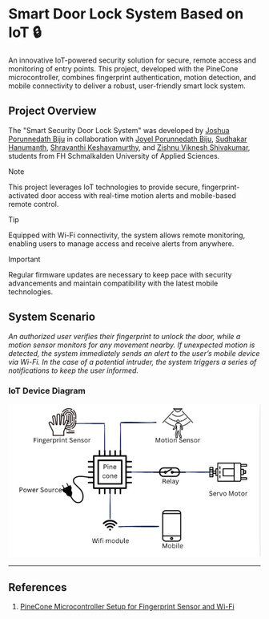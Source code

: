 # Smart Door Lock System Based on IoT 🔒

An innovative IoT-powered security solution for secure, remote access and monitoring of entry points. This project, developed with the PineCone microcontroller, combines fingerprint authentication, motion detection, and mobile connectivity to deliver a robust, user-friendly smart lock system.

## Project Overview

The "Smart Security Door Lock System" was developed by [Joshua Porunnedath Biju](https://github.com/JOSHUAPBIJU) in collaboration with [Joyel Porunnedath Biju](https://github.com/joyelpbiju), [Sudhakar Hanumanth](https://github.com/SudhakarH), [Shravanthi Keshavamurthy](https://github.com/SHRAVANTHIK1999), and [Zishnu Viknesh Shivakumar](https://github.com/shivakumarzishnuviknesh7), students from FH Schmalkalden University of Applied Sciences.

> [!NOTE]  
> This project leverages IoT technologies to provide secure, fingerprint-activated door access with real-time motion alerts and mobile-based remote control.

> [!TIP]  
> Equipped with Wi-Fi connectivity, the system allows remote monitoring, enabling users to manage access and receive alerts from anywhere.

> [!IMPORTANT]  
> Regular firmware updates are necessary to keep pace with security advancements and maintain compatibility with the latest mobile technologies.

## System Scenario

_An authorized user verifies their fingerprint to unlock the door, while a motion sensor monitors for any movement nearby. If unexpected motion is detected, the system immediately sends an alert to the user’s mobile device via Wi-Fi. In the case of a potential intruder, the system triggers a series of notifications to keep the user informed._

### IoT Device Diagram

![Smart Door Lock System Diagram](https://github.com/JOSHUAPBIJU/Smart-Door-Lock-System-based-on-IOT/raw/main/resource/IOT%20diagram.jpeg)

---

## References

1. [PineCone Microcontroller Setup for Fingerprint Sensor and Wi-Fi](https://wiki.pine64.org/wiki/PineCone)
